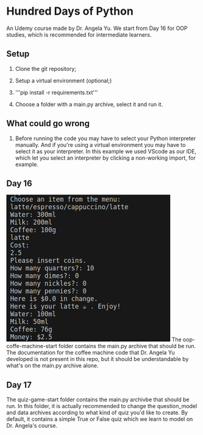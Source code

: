 # Hundred Days of Python

An Udemy course made by Dr. Angela Yu.
We start from Day 16 for OOP studies, which is recommended for intermediate learners.

## Setup

1. Clone the git repository;

2. Setup a virtual environment (optional;)

3. '''pip install -r requirements.txt'''

4. Choose a folder with a main.py archive, select it and run it.

## What could go wrong

1. Before running the code you may have to select your Python interpreter manually.
And if you're using a virtual environment you may have to select it as your interpreter.
In this example we used VScode as our IDE, which let you select an interpreter by clicking a non-working import, for example.

## Day 16

![Example Image](images/day-16.png)
The oop-coffe-machine-start folder contains the main.py archive that should be run.
The documentation for the coffee machine code that Dr. Angela Yu developed is not present
in this repo, but it should be understandable by what's on the main.py archive alone.

## Day 17

The quiz-game-start folder contains the main.py archivbe that should be run.
In this folder, it is actually recommended to change the question_model and data archives
according to what kind of quiz you'd like to create. By default, it contains a simple
True or False quiz which we learn to model on Dr. Angela's course.
